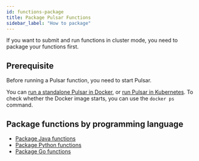 ```yaml
---
id: functions-package
title: Package Pulsar Functions
sidebar_label: "How to package"
---
```


If you want to submit and run functions in cluster mode, you need to package your functions first. 

## Prerequisite

Before running a Pulsar function, you need to start Pulsar. 

You can [run a standalone Pulsar in Docker](getting-started-docker), or [run Pulsar in Kubernetes](getting-started-helm). To check whether the Docker image starts, you can use the `docker ps` command.

## Package functions by programming language

* [Package Java functions](functions-package-java.md)
* [Package Python functions](functions-package-python.md)
* [Package Go functions](functions-package-go.md)